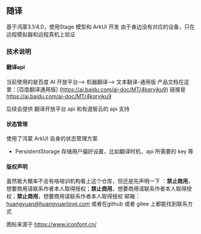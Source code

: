 ## 随译
基于鸿蒙3.1/4.0，使用Stage 模型和 ArkUI 开发
由于身边没有对应的设备，只在远程模拟器和远程真机上验证

### 技术说明

#### 翻译api 
当前使用的是百度 AI 开放平台--> 机器翻译--> 文本翻译-通用版
产品文档在这里：[百度翻译通用版] (https://ai.baidu.com/ai-doc/MT/4kqryjku9) 链接是 https://ai.baidu.com/ai-doc/MT/4kqryjku9


后续会提供 翻译开放平台 api 和有道智云的 api 支持

#### 状态管理

使用了鸿蒙 ArkUI 自身的状态管理方案

* PersistentStorage 存储用户偏好设置，比如翻译时机，api 所需要的 key 等


#### 版权声明

虽然极大概率不会有啥培训机构看上这个仓库，但还是先声明一下 ：**禁止商用**，想要商用请联系作者本人取得授权；**禁止商用**，想要商用请联系作者本人取得授权；**禁止商用**，想要商用请联系作者本人取得授权
邮箱：huangyuan@huangyuanlove.com
或者在github 或者 gitee 上都能找到联系方式

图标来源于 https://www.iconfont.cn/
